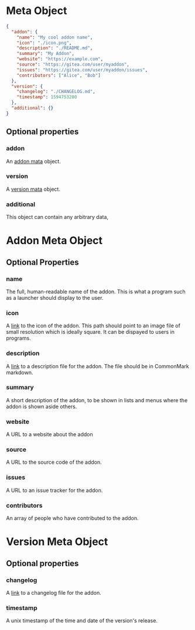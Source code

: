 # Meta Object

```json
{
  "addon": {
    "name": "My cool addon name",
    "icon": "./icon.png",
    "description": "./README.md",
    "summary": "My Addon",
    "website": "https://example.com",
    "source": "https://gitea.com/user/myaddon",
    "issues": "https://gitea.com/user/myaddon/issues",
    "contributors": ["Alice", "Bob"]
  },
  "version": {
    "changelog": "./CHANGELOG.md",
    "timestamp": 1594753200
  },
  "additional": {}
}
```

## Optional properties

### addon

An [addon mata](#addon-meta-object) object.

### version

A [version mata](#version-meta-object) object.

### additional

This object can contain any arbitrary data,

# Addon Meta Object

## Optional Properties

### name

The full, human-readable name of the addon. This is what a program such as a launcher should
display to the user.

### icon

A [link](../link.md) to the icon of the addon. This path should point to an image file of small resolution
which is ideally square. It can be dispayed to users in programs.

### description

A [link](../link.md) to a description file for the addon. The file should be in CommonMark markdown.

### summary

A short description of the addon, to be shown in lists and menus where the addon is shown aside others.

### website

A URL to a website about the addon

### source

A URL to the source code of the addon.

### issues

A URL to an issue tracker for the addon.

### contributors

An array of people who have contributed to the addon.

# Version Meta Object

## Optional properties

### changelog

A [link](../link.md) to a changelog file for the addon.

### timestamp

A unix timestamp of the time and date of the version's release.
